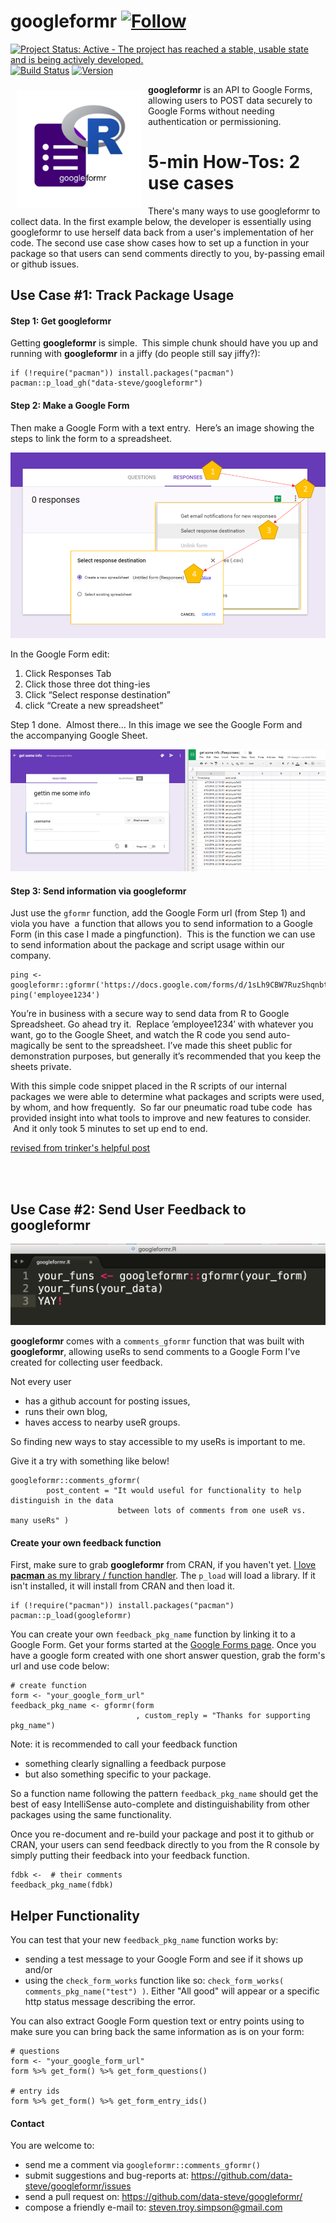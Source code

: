 



googleformr [![Follow](https://img.shields.io/twitter/follow/data_steve.svg?style=social)](https://twitter.com/intent/follow?screen_name=data_steve)
============


[![Project Status: Active - The project has reached a stable, usable
state and is being actively
developed.](http://www.repostatus.org/badges/0.1.10/active.svg)](http://www.repostatus.org/#active)
[![Build
Status](https://travis-ci.org/data-steve/googleformr.svg?branch=master)](https://travis-ci.org/data-steve/googleformr)
<a href="https://img.shields.io/badge/Version-0.1.10-orange.svg"><img src="https://img.shields.io/badge/Version-0.1.1-orange.svg" alt="Version"/></a>


<img src="inst/googleformr_logo.png" width="200px" style="float:left; margin:10px;"/>

**googleformr** is an API to Google Forms, allowing users to POST data securely to Google Forms without needing authentication or permissioning.

 
# 5-min How-Tos: 2 use cases 

There's many ways to use googleformr to collect data. In the first example below, the developer is essentially using googleformr to use herself data back from a user's implementation of her code. The second use case show cases how to set up a function in your package so that users can send comments directly to you, by-passing email or github issues. 


## Use Case #1: Track Package Usage

#### Step 1: Get googleformr

Getting **googleformr** is simple.  This simple chunk should have you up and running with **googleformr** in a jiffy (do people still say jiffy?):

```{r}
if (!require("pacman")) install.packages("pacman")
pacman::p_load_gh("data-steve/googleformr")
```


#### Step 2: Make a Google Form

Then make a Google Form with a text entry.  Here’s an image showing the steps to link the form to a spreadsheet. 

![](/inst/new_forms_how_to.png)

In the Google Form edit: 

1. Click Responses Tab 
2. Click those three dot thing-ies 
3. Click “Select response destination” 
4. click “Create a new spreadsheet”  

Step 1 done.  Almost there… In this image we see the Google Form and the accompanying Google Sheet.

![](/inst/form_spreadsheet.png)


#### Step 3: Send information via googleformr

Just use the `gformr` function, add the Google Form url (from Step 1) and viola you have  a function that allows you to send information to a Google Form (in this case I made a pingfunction).  This is the function we can use to send information about the package and script usage within our company.

```{r}
ping <- googleformr::gformr('https://docs.google.com/forms/d/1sLh9CBW7RuzShqnbt260Ud85I_I2qQEdw_S6iMytJx4')
ping('employee1234')
```

You’re in business with a secure way to send data from R to Google Spreadsheet.
Go ahead try it.  Replace ’employee1234′ with whatever you want, go to the Google Sheet, and watch the R code you send auto-magically be sent to the spreadsheet. I’ve made this sheet public for demonstration purposes, but generally it’s recommended that you keep the sheets private.

With this simple code snippet placed in the R scripts of our internal packages we were able to determine what packages and scripts were used, by whom, and how frequently.  So far our pneumatic road tube code  has provided insight into what tools to improve and new features to consider.  And it only took 5 minutes to set up end to end.

[revised from trinker's helpful post](https://trinkerrstuff.wordpress.com/2016/05/12/googleformr-at-work-pneumatic-road-tube-allegory/)


<br>
<br>


## Use Case #2: Send User Feedback to googleformr


![](inst/googleformr_yay.png)

**googleformr** comes with a `comments_gformr` function that was built with **googleformr**, allowing useRs to send comments to  a Google Form I've created for collecting user feedback. 

Not every user 

- has a github account for posting issues, 
- runs their own blog, 
- haves access to nearby useR groups.

So finding new ways to stay accessible to my useRs is important to me. 

Give it a try with something like below!

```{r}
googleformr::comments_gformr(
        post_content = "It would useful for functionality to help distinguish in the data
                        between lots of comments from one useR vs. many useRs" )
```


#### Create your own feedback function


First, make sure to grab **googleformr** from CRAN, if you haven't yet. [I love **pacman** as my library / function handler](/let-pacman-eat-up-library-and-require/). The `p_load` will load a library. If it isn't installed, it will install from CRAN and then load it.

```{r}
if (!require("pacman")) install.packages("pacman")
pacman::p_load(googleformr)
```

You can create your own `feedback_pkg_name` function by linking it to a Google Form. Get your forms started at the [Google Forms page](https://www.google.com/forms/about/).  Once you have a google form created with one short answer question, grab the form's url and use code below: 

```{r}
# create function
form <- "your_google_form_url"
feedback_pkg_name <- gformr(form
                            , custom_reply = "Thanks for supporting pkg_name")
```

Note: it is recommended to call your feedback function 

- something clearly signalling  a feedback purpose 
- but also something specific to your package.

So a function name following the pattern `feedback_pkg_name` should get the best of easy IntelliSense auto-complete and distinguishability from other packages using the same functionality.

Once you re-document and re-build your package and post it to github or CRAN, your users can send feedback directly to you from the R console by simply  putting their feedback into your feedback function.

```{r}
fdbk <-  # their comments
feedback_pkg_name(fdbk)
```


## Helper Functionality

You can test that your new `feedback_pkg_name` function works by:

- sending a test message to your Google Form and see if it shows up and/or
- using the `check_form_works` function like so: `check_form_works( comments_pkg_name("test") )`. Either "All good" will appear or a specific http status message describing the error.


You can also extract Google Form question text or entry points using to make sure you can bring back the same information as is on your form:

```{r}
# questions
form <- "your_google_form_url"
form %>% get_form() %>% get_form_questions()

# entry ids
form %>% get_form() %>% get_form_entry_ids()
```

#### Contact


You are welcome to: 
- send me a comment via `googleformr::comments_gformr()`
- submit suggestions and bug-reports at: <https://github.com/data-steve/googleformr/issues> 
- send a pull request on: <https://github.com/data-steve/googleformr/> 
- compose a friendly e-mail to: <steven.troy.simpson@gmail.com>


